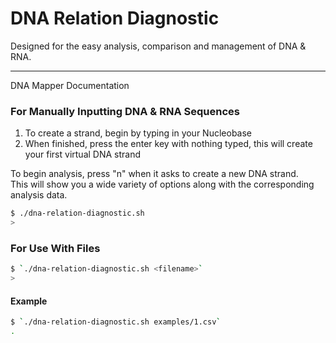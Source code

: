 # DNA Relation Diagnostic
  
Designed for the easy analysis, comparison and management of DNA & RNA.  
  
---
  
DNA Mapper Documentation  
  
### For Manually Inputting DNA & RNA Sequences

1. To create a strand, begin by typing in your Nucleobase
2. When finished, press the enter key with nothing typed, this will create your first virtual DNA strand
  
To begin analysis, press "n" when it asks to create a new DNA strand.  
This will show you a wide variety of options along with the corresponding analysis data.  

```sh
$ ./dna-relation-diagnostic.sh
>
```

### For Use With Files

```sh
$ `./dna-relation-diagnostic.sh <filename>`
>
```

#### Example

```sh
$ `./dna-relation-diagnostic.sh examples/1.csv`
.
```
